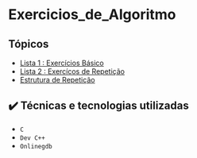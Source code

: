 # Exercicios_de_Algoritmo




## Tópicos
* [Lista 1 : Exercícios Básico](#lista_1)
* [Lista 2 : Exercícos de Repetição](#lista_2)
* [Estrutura de Repetição](#repetição)

## ✔️ Técnicas e tecnologias utilizadas
- ``C``
- ``Dev C++``
- ``Onlinegdb``
